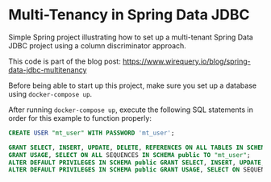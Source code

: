 # Multi-Tenancy in Spring Data JDBC

Simple Spring project illustrating how to set up a multi-tenant Spring Data JDBC project using a column discriminator approach.

This code is part of the blog post: https://www.wirequery.io/blog/spring-data-jdbc-multitenancy

Before being able to start up this project, make sure you set up a database using `docker-compose up`.

After running `docker-compose up`, execute the following SQL statements in order for this example to function properly:

```sql
CREATE USER "mt_user" WITH PASSWORD 'mt_user';

GRANT SELECT, INSERT, UPDATE, DELETE, REFERENCES ON ALL TABLES IN SCHEMA public TO "mt_user";
GRANT USAGE, SELECT ON ALL SEQUENCES IN SCHEMA public TO "mt_user";
ALTER DEFAULT PRIVILEGES IN SCHEMA public GRANT SELECT, INSERT, UPDATE, DELETE, REFERENCES ON TABLES TO "mt_user";
ALTER DEFAULT PRIVILEGES IN SCHEMA public GRANT USAGE, SELECT ON SEQUENCES TO "mt_user";
```
